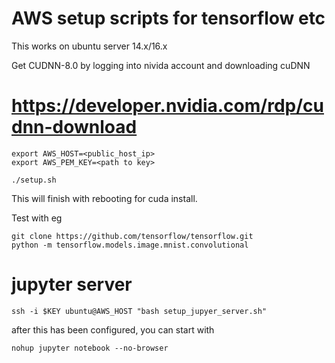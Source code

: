 # AWS setup scripts for tensorflow etc

This works on ubuntu server 14.x/16.x

Get CUDNN-8.0 by logging into nivida account and downloading cuDNN
# https://developer.nvidia.com/rdp/cudnn-download

```
export AWS_HOST=<public_host_ip>
export AWS_PEM_KEY=<path to key>

./setup.sh
```
This will finish with rebooting for cuda install.

Test with eg
```
git clone https://github.com/tensorflow/tensorflow.git
python -m tensorflow.models.image.mnist.convolutional
```

# jupyter server

```
ssh -i $KEY ubuntu@AWS_HOST "bash setup_jupyer_server.sh"
```
after this has been configured, you can start with
```
nohup jupyter notebook --no-browser
```